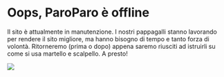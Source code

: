 # Oops, ParoParo è offline

Il sito è attualmente in manutenzione. I nostri pappagalli stanno lavorando per rendere il sito migliore, ma hanno bisogno di tempo e tanto forza di volontà.
Ritorneremo (prima o dopo) appena saremo riusciti ad istruirli su come si usa martello e scalpello. A presto!

![](assets/img/parrottino.jpg)
